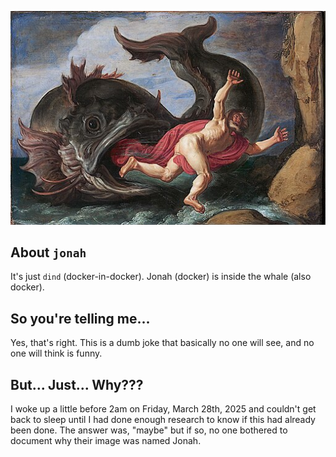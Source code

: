 <p align="center">
  <a href="https://commons.wikimedia.org/wiki/File:Pieter_Lastman_-_Jonah_and_the_Whale_-_Google_Art_ProjectFXD.jpg">
    <img src=".images/512px-Pieter_Lastman_-_Jonah_and_the_Whale_-_Google_Art_ProjectFXD.jpg" alt="Jonah and the Whale">
  </a>
</p>

## About `jonah`
It's just `dind` (docker-in-docker). Jonah (docker) is inside the whale (also docker).

## So you're telling me...
Yes, that's right. This is a dumb joke that basically no one will see, and no one will think is funny.

## But... Just... Why???
I woke up a little before 2am on Friday, March 28th, 2025 and couldn't get back to sleep until I had done enough research to know if this had already been done. The answer was, "maybe" but if so, no one bothered to document why their image was named Jonah.
